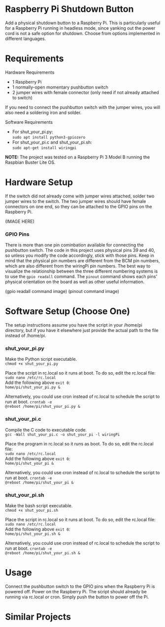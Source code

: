 # Raspberry Pi Shutdown Button
Add a physical shutdown button to a Raspberry Pi. This is particularly useful for a Raspberry Pi running in headless mode, since yanking out the power cord is not a safe option for shutdown. Choose from options implemented in different languages.

# Requirements
Hardware Requirements
- 1 Raspberry Pi 
- 1 normally-open momentary pushbutton switch
- 2 jumper wires with female connector (only need if not already attached to switch)

If you need to connect the pushbutton switch with the jumper wires, you will also need a soldering iron and solder.

Software Requirements
- For shut_your_pi.py: <br/>
  ```sudo apt install python3-gpiozero```
- For shut_your_pi.c and shut_your_pi.sh: <br/>
  ```sudo apt-get install wiringpi```

**NOTE:** The project was tested on a Raspberry Pi 3 Model B running the Raspbian Buster Lite OS.

# Hardware Setup
If the switch did not already come with jumper wires attached, solder two jumper wires to the switch. The two jumper wires should have female connectors on one end, so they can be attached to the GPIO pins on the Raspberry Pi. 

(IMAGE HERE)

### GPIO Pins
There is more than one pin cominbation available for connecting the pushbutton switch. The code in this project uses physical pins 39 and 40, so unless you modify the code accordingly, stick with those pins. Keep in mind that the physical pin numbers are different from the BCM pin numbers, which are also different from the wiringPi pin numbers. The best way to visualize the relationship between the three different numbering systems is to use the `gpio readall` command. The `pinout` command shows each pins' physical orientation on the board as well as other useful information.

(gpio readall command image)
(pinout command image)

# Software Setup (Choose One)
The setup instructions assume you have the script in your /home/pi directory, but if you have it elsewhere just provide the actual path to the file instead of /home/pi.

### shut_your_pi.py
Make the Python script executable. <br/>
```chmod +x shut_your_pi.py```

Place the script in rc.local so it runs at boot. To do so, edit the rc.local file: <br/>
```sudo nano /etc/rc.local``` <br/>
Add the following above `exit 0`: <br/>
```home/pi/shut_your_pi.py &``` <br/>

Alternatively, you could use cron instead of rc.local to schedule the script to run at boot.
```crontab -e``` <br/>
```@reboot /home/pi/shut_your_pi.py &``` <br/>

### shut_your_pi.c
Compile the C code to executable code. <br/>
```gcc -Wall shut_your_pi.c -o shut_your_pi -l wiringPi```

Place the program in rc.local so it runs as boot. To do so, edit the rc.local file: <br/>
```sudo nano /etc/rc.local``` <br/>
Add the following above `exit 0`: <br/>
```home/pi/shut_your_pi &``` <br/>

Alternatively, you could use cron instead of rc.local to schedule the script to run at boot.
```crontab -e``` <br/>
```@reboot /home/pi/shut_your_pi &``` <br/>

### shut_your_pi.sh
Make the bash script executable. <br/>
```chmod +x shut_your_pi.sh```

Place the script in rc.local so it runs at boot. To do so, edit the rc.local file: <br/>
```sudo nano /etc/rc.local``` <br/>
Add the following above `exit 0`: <br/>
```home/pi/shut_your_pi.sh &``` <br/>

Alternatively, you could use cron instead of rc.local to schedule the script to run at boot.
```crontab -e``` <br/>
```@reboot /home/pi/shut_your_pi.sh &``` <br/>

# Usage
Connect the pushbutton switch to the GPIO pins when the Raspberry Pi is powered off. Power on the Raspberry Pi. The script should already be running via rc.local or cron. Simply push the button to power off the Pi. 

# Similar Projects




